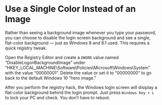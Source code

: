# Use a Single Color Instead of an Image

Rather than seeing a background image whenever you type your password, you can choose to disable the login screen background and see a single, flat-color background — just as Windows 8 and 8.1 used. This requires a quick registry tweak.

Open the Registry Editor and create a `DWORD` value named “DisableLogonBackgroundImage” under “HKEY_LOCAL_MACHINE\Software\Policies\Microsoft\Windows\System” with the value “00000001”. Delete the value or set it to “00000000” to go back to the default Windows 10 “hero image.”

After you perform the registry hack, the Windows login screen will disiplay a flat-color background behind the login prompt. Just press `Windows Key + L` to lock your PC and check. You don’t have to reboot.